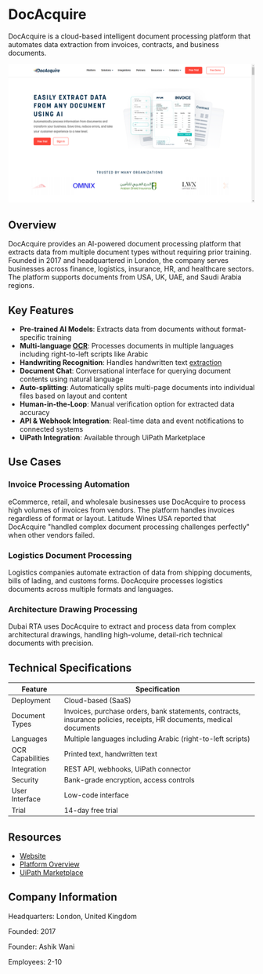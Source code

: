 # DocAcquire

DocAcquire is a cloud-based intelligent document processing platform that automates data extraction from invoices, contracts, and business documents.

![DocAcquire](assets\docacquire.png)


## Overview

DocAcquire provides an AI-powered document processing platform that extracts data from multiple document types without requiring prior training. Founded in 2017 and headquartered in London, the company serves businesses across finance, logistics, insurance, HR, and healthcare sectors. The platform supports documents from USA, UK, UAE, and Saudi Arabia regions.

## Key Features

- **Pre-trained AI Models**: Extracts data from documents without format-specific training
- **Multi-language [OCR](../../capabilities/ocr/index.md)**: Processes documents in multiple languages including right-to-left scripts like Arabic
- **Handwriting Recognition**: Handles handwritten text [extraction](../../capabilities/extraction/index.md)
- **Document Chat**: Conversational interface for querying document contents using natural language
- **Auto-splitting**: Automatically splits multi-page documents into individual files based on layout and content
- **Human-in-the-Loop**: Manual verification option for extracted data accuracy
- **API & Webhook Integration**: Real-time data and event notifications to connected systems
- **UiPath Integration**: Available through UiPath Marketplace

## Use Cases

### Invoice Processing Automation

eCommerce, retail, and wholesale businesses use DocAcquire to process high volumes of invoices from vendors. The platform handles invoices regardless of format or layout. Latitude Wines USA reported that DocAcquire "handled complex document processing challenges perfectly" when other vendors failed.

### Logistics Document Processing

Logistics companies automate extraction of data from shipping documents, bills of lading, and customs forms. DocAcquire processes logistics documents across multiple formats and languages.

### Architecture Drawing Processing

Dubai RTA uses DocAcquire to extract and process data from complex architectural drawings, handling high-volume, detail-rich technical documents with precision.

## Technical Specifications

| Feature | Specification |
|---------|---------------|
| Deployment | Cloud-based (SaaS) |
| Document Types | Invoices, purchase orders, bank statements, contracts, insurance policies, receipts, HR documents, medical documents |
| Languages | Multiple languages including Arabic (right-to-left scripts) |
| OCR Capabilities | Printed text, handwritten text |
| Integration | REST API, webhooks, UiPath connector |
| Security | Bank-grade encryption, access controls |
| User Interface | Low-code interface |
| Trial | 14-day free trial |

## Resources

- [Website](https://www.docacquire.com)
- [Platform Overview](https://www.docacquire.com/platform/)
- [UiPath Marketplace](https://marketplace.uipath.com/applications/docacquire)

## Company Information

Headquarters: London, United Kingdom

Founded: 2017

Founder: Ashik Wani

Employees: 2-10 